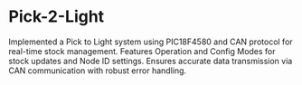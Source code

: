 # Pick-2-Light
Implemented a Pick to Light system using PIC18F4580 and CAN protocol for real-time stock management. Features Operation and Config Modes for stock updates and Node ID settings. Ensures accurate data transmission via CAN communication with robust error handling.
